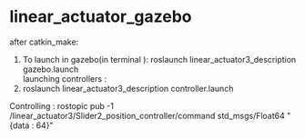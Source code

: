 # linear_actuator_gazebo

after catkin_make:

1. To launch in gazebo(in terminal ): roslaunch linear_actuator3_description gazebo.launch <br/> 
launching controllers :
2. roslaunch linear_actuator3_description controller.launch

Controlling :
rostopic pub -1 /linear_actuator3/Slider2_position_controller/command std_msgs/Float64 "{data : 64}"


